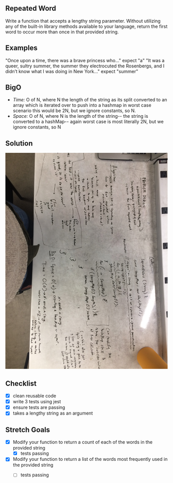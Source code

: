 ## Repeated Word
Write a function that accepts a lengthy string parameter.
Without utilizing any of the built-in library methods available to your language, return the first word to occur more than once in that provided string.

## Examples
"Once upon a time, there was a brave princess who..." expect	"a"
"It was a queer, sultry summer, the summer they electrocuted the Rosenbergs, and I didn’t know what I was doing in New York..." expect "summer"

## BigO
- _Time:_ O of N, where N the length of the string as its split converted to an array which is iterated over to push into a hashmap in worst case scenario this would be 2N, but we ignore constants, so N.
- _Space:_ O of N, where N is the length of the string-- the string is converted to a hashMap-- again worst case is most literally 2N, but we ignore constants, so N
## Solution
![white board image](./assets/repeated-word.JPG)


## Checklist
- [x] clean reusable code
- [x] write 3 tests using jest
- [x] ensure tests are passing
- [x] takes a lengthy string as an argument

## Stretch Goals
- [x] Modify your function to return a count of each of the words in the provided string  
    -  [x] tests passing  
- [x] Modify your function to return a list of the words most frequently used in the provided string
  - [ ] tests passing



